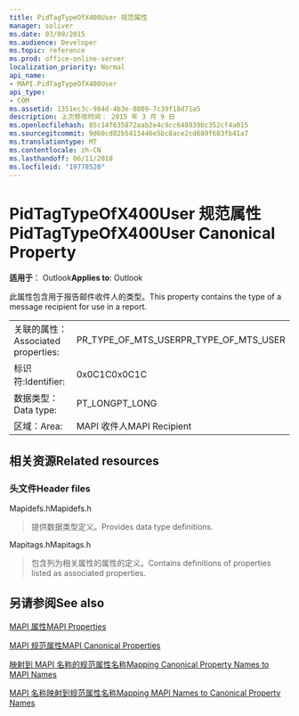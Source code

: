 ```yaml
---
title: PidTagTypeOfX400User 规范属性
manager: soliver
ms.date: 03/09/2015
ms.audience: Developer
ms.topic: reference
ms.prod: office-online-server
localization_priority: Normal
api_name:
- MAPI.PidTagTypeOfX400User
api_type:
- COM
ms.assetid: 1351ec3c-984d-4b3e-8009-7c39f18d71a5
description: 上次修改时间： 2015 年 3 月 9 日
ms.openlocfilehash: 85c14f635872aab2e4c9cc648939bc352cf4a015
ms.sourcegitcommit: 9d60cd82b5413446e5bc8ace2cd689f683fb41a7
ms.translationtype: MT
ms.contentlocale: zh-CN
ms.lasthandoff: 06/11/2018
ms.locfileid: "19778520"
---
```

# <a name="pidtagtypeofx400user-canonical-property"></a><span data-ttu-id="405b4-103">PidTagTypeOfX400User 规范属性</span><span class="sxs-lookup"><span data-stu-id="405b4-103">PidTagTypeOfX400User Canonical Property</span></span>

  
  
<span data-ttu-id="405b4-104">**适用于**： Outlook</span><span class="sxs-lookup"><span data-stu-id="405b4-104">**Applies to**: Outlook</span></span> 
  
<span data-ttu-id="405b4-105">此属性包含用于报告邮件收件人的类型。</span><span class="sxs-lookup"><span data-stu-id="405b4-105">This property contains the type of a message recipient for use in a report.</span></span>
  
|||
|:-----|:-----|
|<span data-ttu-id="405b4-106">关联的属性：</span><span class="sxs-lookup"><span data-stu-id="405b4-106">Associated properties:</span></span>  <br/> |<span data-ttu-id="405b4-107">PR_TYPE_OF_MTS_USER</span><span class="sxs-lookup"><span data-stu-id="405b4-107">PR_TYPE_OF_MTS_USER</span></span>  <br/> |
|<span data-ttu-id="405b4-108">标识符:</span><span class="sxs-lookup"><span data-stu-id="405b4-108">Identifier:</span></span>  <br/> |<span data-ttu-id="405b4-109">0x0C1C</span><span class="sxs-lookup"><span data-stu-id="405b4-109">0x0C1C</span></span>  <br/> |
|<span data-ttu-id="405b4-110">数据类型：</span><span class="sxs-lookup"><span data-stu-id="405b4-110">Data type:</span></span>  <br/> |<span data-ttu-id="405b4-111">PT_LONG</span><span class="sxs-lookup"><span data-stu-id="405b4-111">PT_LONG</span></span>  <br/> |
|<span data-ttu-id="405b4-112">区域：</span><span class="sxs-lookup"><span data-stu-id="405b4-112">Area:</span></span>  <br/> |<span data-ttu-id="405b4-113">MAPI 收件人</span><span class="sxs-lookup"><span data-stu-id="405b4-113">MAPI Recipient</span></span>  <br/> |
   
## <a name="related-resources"></a><span data-ttu-id="405b4-114">相关资源</span><span class="sxs-lookup"><span data-stu-id="405b4-114">Related resources</span></span>

### <a name="header-files"></a><span data-ttu-id="405b4-115">头文件</span><span class="sxs-lookup"><span data-stu-id="405b4-115">Header files</span></span>

<span data-ttu-id="405b4-116">Mapidefs.h</span><span class="sxs-lookup"><span data-stu-id="405b4-116">Mapidefs.h</span></span>
  
> <span data-ttu-id="405b4-117">提供数据类型定义。</span><span class="sxs-lookup"><span data-stu-id="405b4-117">Provides data type definitions.</span></span>
    
<span data-ttu-id="405b4-118">Mapitags.h</span><span class="sxs-lookup"><span data-stu-id="405b4-118">Mapitags.h</span></span>
  
> <span data-ttu-id="405b4-119">包含列为相关属性的属性的定义。</span><span class="sxs-lookup"><span data-stu-id="405b4-119">Contains definitions of properties listed as associated properties.</span></span>
    
## <a name="see-also"></a><span data-ttu-id="405b4-120">另请参阅</span><span class="sxs-lookup"><span data-stu-id="405b4-120">See also</span></span>



[<span data-ttu-id="405b4-121">MAPI 属性</span><span class="sxs-lookup"><span data-stu-id="405b4-121">MAPI Properties</span></span>](mapi-properties.md)
  
[<span data-ttu-id="405b4-122">MAPI 规范属性</span><span class="sxs-lookup"><span data-stu-id="405b4-122">MAPI Canonical Properties</span></span>](mapi-canonical-properties.md)
  
[<span data-ttu-id="405b4-123">映射到 MAPI 名称的规范属性名称</span><span class="sxs-lookup"><span data-stu-id="405b4-123">Mapping Canonical Property Names to MAPI Names</span></span>](mapping-canonical-property-names-to-mapi-names.md)
  
[<span data-ttu-id="405b4-124">MAPI 名称映射到规范属性名称</span><span class="sxs-lookup"><span data-stu-id="405b4-124">Mapping MAPI Names to Canonical Property Names</span></span>](mapping-mapi-names-to-canonical-property-names.md)

